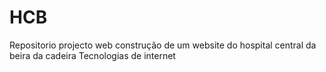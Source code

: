 # HCB
 Repositorio projecto web
 construção de um website do hospital central da beira 
 da cadeira Tecnologias de internet
